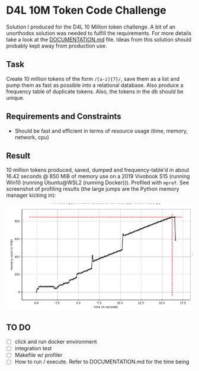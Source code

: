 # D4L 10M Token Code Challenge
Solution I produced for the D4L 10 Million token challenge. A bit of an unorthodox solution was needed to fulfill the requirements. For more details take a look at the [DOCUMENTATION.md](./DOCUMENTATION.md) file. Ideas from this solution should probably kept away from production use.

## Task
Create 10 million tokens of the form `/[a-z]{7}/`, save them as a list and pump them as fast as possible into a relational database. Also produce a frequency table of duplicate tokens. Also, the tokens in the db should be unique.

## Requirements and Constraints
- Should be fast and efficient in terms of resource usage (time, memory, network, cpu)

## Result
10 million tokens produced, saved, dumped and frequency-table'd in about 16.42 seconds @ 850 MiB of memory use on a 2019 Vivobook S15 (running Win10 (running Ubuntu@WSL2 (running Docker))). Profiled with `mprof`. See screenshot of profiling results (the large jumps are the Python memory manager kicking in):

![Profiling results of mprof](./mprof.png?raw=true "Profiling Results")

## TO DO
- [ ] click and run docker environment
- [ ] integration test
- [ ] Makefile w/ profiler
- [ ] How to run / execute. Refer to DOCUMENTATION.md for the time being
